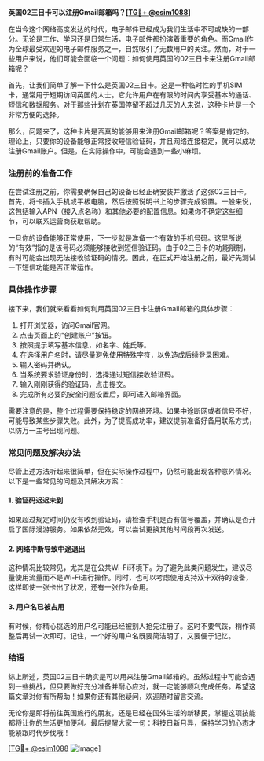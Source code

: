**英国02三日卡可以注册Gmail邮箱吗？[[TG💪+ @esim1088](https://t.me/s/esim1088)]**

在当今这个网络高度发达的时代，电子邮件已经成为我们生活中不可或缺的一部分。无论是工作、学习还是日常生活，电子邮件都扮演着重要的角色。而Gmail作为全球最受欢迎的电子邮件服务之一，自然吸引了无数用户的关注。然而，对于一些用户来说，他们可能会面临一个问题：如何使用英国的02三日卡来注册Gmail邮箱呢？

首先，让我们简单了解一下什么是英国02三日卡。这是一种临时性的手机SIM卡，通常用于短期访问英国的人士。它允许用户在有限的时间内享受基本的通话、短信和数据服务。对于那些计划在英国停留不超过几天的人来说，这种卡片是一个非常方便的选择。

那么，问题来了，这种卡片是否真的能够用来注册Gmail邮箱呢？答案是肯定的。理论上，只要你的设备能够正常接收短信验证码，并且网络连接稳定，就可以成功注册Gmail账户。但是，在实际操作中，可能会遇到一些小麻烦。

### 注册前的准备工作

在尝试注册之前，你需要确保自己的设备已经正确安装并激活了这张02三日卡。首先，将卡插入手机或平板电脑，然后按照说明书上的步骤完成设置。一般来说，这包括输入APN（接入点名称）和其他必要的配置信息。如果你不确定这些细节，可以联系运营商获取帮助。

一旦你的设备能够正常使用，下一步就是准备一个有效的手机号码。这里所说的“有效”指的是该号码必须能够接收到短信验证码。由于02三日卡的功能限制，有时可能会出现无法接收验证码的情况。因此，在正式开始注册之前，最好先测试一下短信功能是否正常运作。

### 具体操作步骤

接下来，我们就来看看如何利用英国02三日卡注册Gmail邮箱的具体步骤：

1. 打开浏览器，访问Gmail官网。
2. 点击页面上的“创建账户”按钮。
3. 按照提示填写基本信息，如名字、姓氏等。
4. 在选择用户名时，请尽量避免使用特殊字符，以免造成后续登录困难。
5. 输入密码并确认。
6. 当系统要求验证身份时，选择通过短信接收验证码。
7. 输入刚刚获得的验证码，点击提交。
8. 完成所有必要的安全问题设置后，即可进入邮箱界面。

需要注意的是，整个过程需要保持稳定的网络环境。如果中途断网或者信号不好，可能导致某些步骤失败。此外，为了提高成功率，建议提前准备好备用联系方式，以防万一主号出现问题。

### 常见问题及解决办法

尽管上述方法听起来很简单，但在实际操作过程中，仍然可能出现各种意外情况。以下是一些常见的问题及其解决方案：

#### 1. 验证码迟迟未到
如果超过规定时间仍没有收到验证码，请检查手机是否有信号覆盖，并确认是否开启了国际漫游服务。如果依然无效，可以尝试更换其他时间段再次发送。

#### 2. 网络中断导致中途退出
这种情况比较常见，尤其是在公共Wi-Fi环境下。为了避免此类问题发生，建议尽量使用流量而不是Wi-Fi进行操作。同时，也可以考虑使用支持双卡双待的设备，这样即使一张卡出了状况，还有一张作为备用。

#### 3. 用户名已被占用
有时候，你精心挑选的用户名可能已经被别人抢先注册了。这时不要气馁，稍作调整后再试一次即可。记住，一个好的用户名既要简洁明了，又要便于记忆。

### 结语

综上所述，英国02三日卡确实是可以用来注册Gmail邮箱的。虽然过程中可能会遇到一些挑战，但只要做好充分准备并耐心应对，就一定能够顺利完成任务。希望这篇文章对你有所帮助！如果你还有其他疑问，欢迎随时留言交流。

无论你是即将前往英国旅行的朋友，还是已经在国外生活的新移民，掌握这项技能都将让你的生活更加便利。最后提醒大家一句：科技日新月异，保持学习的心态才能紧跟时代步伐哦！

[[TG💪+ @esim1088](https://t.me/s/esim1088) ![Image](https://i.postimg.cc/4NQfJmqS/Snipaste-2025-05-13-00-14-12.png)]